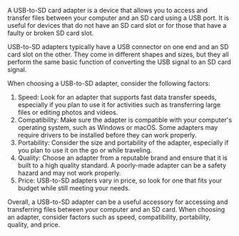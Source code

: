 A USB-to-SD card adapter is a device that allows you to access and transfer files between your computer and an SD card using a USB port. It is useful for devices that do not have an SD card slot or for those that have a faulty or broken SD card slot.

USB-to-SD adapters typically have a USB connector on one end and an SD card slot on the other. They come in different shapes and sizes, but they all perform the same basic function of converting the USB signal to an SD card signal.

When choosing a USB-to-SD adapter, consider the following factors:

1. Speed: Look for an adapter that supports fast data transfer speeds, especially if you plan to use it for activities such as transferring large files or editing photos and videos.
2. Compatibility: Make sure the adapter is compatible with your computer's operating system, such as Windows or macOS. Some adapters may require drivers to be installed before they can work properly.
3. Portability: Consider the size and portability of the adapter, especially if you plan to use it on the go or while traveling.
4. Quality: Choose an adapter from a reputable brand and ensure that it is built to a high quality standard. A poorly-made adapter can be a safety hazard and may not work properly.
5. Price: USB-to-SD adapters vary in price, so look for one that fits your budget while still meeting your needs.

Overall, a USB-to-SD adapter can be a useful accessory for accessing and transferring files between your computer and an SD card. When choosing an adapter, consider factors such as speed, compatibility, portability, quality, and price.
